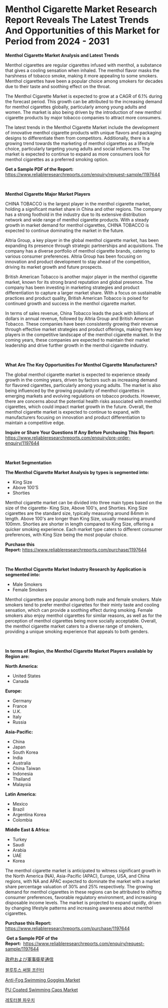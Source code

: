 <p><h1>Menthol Cigarette Market Research Report Reveals The Latest Trends And Opportunities of this Market for Period from 2024 - 2031</h1></p><p><strong>Menthol Cigarette Market Analysis and Latest Trends</strong></p>
<p><p>Menthol cigarettes are regular cigarettes infused with menthol, a substance that gives a cooling sensation when inhaled. The menthol flavor masks the harshness of tobacco smoke, making it more appealing to some smokers. Menthol cigarettes have been a popular choice among smokers for decades due to their taste and soothing effect on the throat.</p><p>The Menthol Cigarette Market is expected to grow at a CAGR of 6.1% during the forecast period. This growth can be attributed to the increasing demand for menthol cigarettes globally, particularly among young adults and women. The market is also being driven by the introduction of new menthol cigarette products by major tobacco companies to attract more consumers.</p><p>The latest trends in the Menthol Cigarette Market include the development of innovative menthol cigarette products with unique flavors and packaging designs to differentiate them from competitors. Additionally, there is a growing trend towards the marketing of menthol cigarettes as a lifestyle choice, particularly targeting young adults and social influencers. The market is expected to continue to expand as more consumers look for menthol cigarettes as a preferred smoking option.</p></p>
<p><strong>Get a Sample PDF of the Report:&nbsp;</strong> <a href="https://www.reliableresearchreports.com/enquiry/request-sample/1197644">https://www.reliableresearchreports.com/enquiry/request-sample/1197644</a></p>
<p>&nbsp;</p>
<p><strong>Menthol Cigarette Major Market Players</strong></p>
<p><p>CHINA TOBACCO is the largest player in the menthol cigarette market, holding a significant market share in China and other regions. The company has a strong foothold in the industry due to its extensive distribution network and wide range of menthol cigarette products. With a steady growth in market demand for menthol cigarettes, CHINA TOBACCO is expected to continue dominating the market in the future.</p><p>Altria Group, a key player in the global menthol cigarette market, has been expanding its presence through strategic partnerships and acquisitions. The company has a diverse portfolio of menthol cigarette brands, catering to various consumer preferences. Altria Group has been focusing on innovation and product development to stay ahead of the competition, driving its market growth and future prospects.</p><p>British American Tobacco is another major player in the menthol cigarette market, known for its strong brand reputation and global presence. The company has been investing in marketing strategies and product differentiation to capture a larger market share. With a focus on sustainable practices and product quality, British American Tobacco is poised for continued growth and success in the menthol cigarette market.</p><p>In terms of sales revenue, China Tobacco leads the pack with billions of dollars in annual revenue, followed by Altria Group and British American Tobacco. These companies have been consistently growing their revenue through effective market strategies and product offerings, making them key players in the competitive landscape of the menthol cigarette market. In the coming years, these companies are expected to maintain their market leadership and drive further growth in the menthol cigarette industry.</p></p>
<p>&nbsp;</p>
<p><strong>What Are The Key Opportunities For Menthol Cigarette Manufacturers?</strong></p>
<p><p>The global menthol cigarette market is expected to experience steady growth in the coming years, driven by factors such as increasing demand for flavored cigarettes, particularly among young adults. The market is also being influenced by the growing popularity of menthol cigarettes in emerging markets and evolving regulations on tobacco products. However, there are concerns about the potential health risks associated with menthol cigarettes, which could impact market growth in the future. Overall, the menthol cigarette market is expected to continue to expand, with manufacturers focusing on innovation and product differentiation to maintain a competitive edge.</p></p>
<p><strong>Inquire or Share Your Questions If Any Before Purchasing This Report:</strong> <a href="https://www.reliableresearchreports.com/enquiry/pre-order-enquiry/1197644">https://www.reliableresearchreports.com/enquiry/pre-order-enquiry/1197644</a></p>
<p>&nbsp;</p>
<p><strong>Market Segmentation</strong></p>
<p><strong>The Menthol Cigarette Market Analysis by types is segmented into:</strong></p>
<p><ul><li>King Size</li><li>Above 100’S</li><li>Shorties</li></ul></p>
<p><p>Menthol cigarette market can be divided into three main types based on the size of the cigarette- King Size, Above 100's, and Shorties. King Size cigarettes are the standard size, typically measuring around 84mm in length. Above 100's are longer than King Size, usually measuring around 100mm. Shorties are shorter in length compared to King Size, offering a quicker smoking experience. Each market type caters to different consumer preferences, with King Size being the most popular choice.</p></p>
<p><strong>Purchase this Report:&nbsp;</strong><a href="https://www.reliableresearchreports.com/purchase/1197644">https://www.reliableresearchreports.com/purchase/1197644</a></p>
<p>&nbsp;</p>
<p><strong>The Menthol Cigarette Market Industry Research by Application is segmented into:</strong></p>
<p><ul><li>Male Smokers</li><li>Female Smokers</li></ul></p>
<p><p>Menthol cigarettes are popular among both male and female smokers. Male smokers tend to prefer menthol cigarettes for their minty taste and cooling sensation, which can provide a soothing effect during smoking. Female smokers also enjoy menthol cigarettes for similar reasons, as well as for the perception of menthol cigarettes being more socially acceptable. Overall, the menthol cigarette market caters to a diverse range of smokers, providing a unique smoking experience that appeals to both genders.</p></p>
<p>&nbsp;</p>
<p><strong>In terms of Region, the Menthol Cigarette Market Players available by Region are:</strong></p>
<p>
    <p> <strong> North America: </strong>
        <ul>
            <li>United States</li>
            <li>Canada</li>
        </ul>
        </p> 
    <p> <strong> Europe: </strong>
        <ul>
            <li>Germany</li>
            <li>France</li>
            <li>U.K.</li>
            <li>Italy</li>
            <li>Russia</li>
        </ul>
        </p> 
    <p> <strong> Asia-Pacific: </strong>
        <ul>
            <li>China</li>
            <li>Japan</li>
            <li>South Korea</li>
            <li>India</li>
            <li>Australia</li>
            <li>China Taiwan</li>
            <li>Indonesia</li>
            <li>Thailand</li>
            <li>Malaysia</li>
        </ul>
        </p> 
    <p> <strong> Latin America: </strong>
        <ul>
            <li>Mexico</li>
            <li>Brazil</li>
            <li>Argentina Korea</li>
            <li>Colombia</li>
        </ul>
        </p> 
    <p> <strong> Middle East & Africa: </strong>
        <ul>
            <li>Turkey</li>
            <li>Saudi</li>
            <li>Arabia</li>
            <li>UAE</li>
            <li>Korea</li>
        </ul>
    </p>
    </p>
<p><p>The menthol cigarette market is anticipated to witness significant growth in the North America (NA), Asia-Pacific (APAC), Europe, USA, and China regions, with NA and APAC expected to dominate the market with a market share percentage valuation of 30% and 25% respectively. The growing demand for menthol cigarettes in these regions can be attributed to shifting consumer preferences, favorable regulatory environment, and increasing disposable income levels. The market is projected to expand rapidly, driven by changing lifestyle patterns and increasing awareness about menthol cigarettes.</p></p>
<p><strong>Purchase this Report: </strong><a href="https://www.reliableresearchreports.com/purchase/1197644">https://www.reliableresearchreports.com/purchase/1197644</a></p>
<p>&nbsp;<strong>Get a Sample PDF of the Report:&nbsp;&nbsp;</strong><a href="https://www.reliableresearchreports.com/enquiry/request-sample/1197644">https://www.reliableresearchreports.com/enquiry/request-sample/1197644</a></p>
<p><strong></strong></p>
<p><p><a href="https://github.com/EstelWisozk1/Market-Research-Report-List-1/blob/main/19815957615.md">政府および軍事衛星通信</a></p><p><a href="https://github.com/vseigx30c9a1j/Market-Research-Report-List-1/blob/main/75453926896.md">블루투스 써멀 프린터</a></p><p><a href="https://github.com/lubmix/Market-Research-Report-List-2/blob/main/anti-fog-swimming-goggles-market.md">Anti-Fog Swimming Goggles Market</a></p><p><a href="https://github.com/Hazelklievgspy6vdcsmu106w/Market-Research-Report-List-1/blob/main/pu-coated-swimming-caps-market.md">PU Coated Swimming Caps Market</a></p><p><a href="https://github.com/plelbej847484502/Market-Research-Report-List-1/blob/main/73268786895.md">레토터블 파우치</a></p></p>